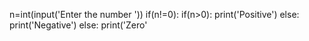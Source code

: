 n=int(input('Enter the number '))
if(n!=0):
    if(n>0):
        print('Positive')
    else:
        print('Negative')
else:
    print('Zero'
